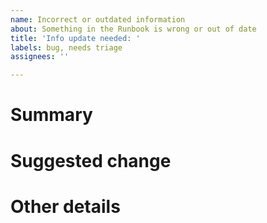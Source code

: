 ```yaml
---
name: Incorrect or outdated information
about: Something in the Runbook is wrong or out of date
title: 'Info update needed: '
labels: bug, needs triage
assignees: ''

---
```


# Summary

<!-- Give a **one-sentence summary** of what is incorrect or outdated. -->


# Suggested change

<!-- What do we need to do to make this right? Can you suggest what changes are needed to resolve your report? If you don't know, it is okay to say so. -->


# Other details

<!-- Want to include other details? Explain them here. If you have any debugging thoughts, put them here. -->
